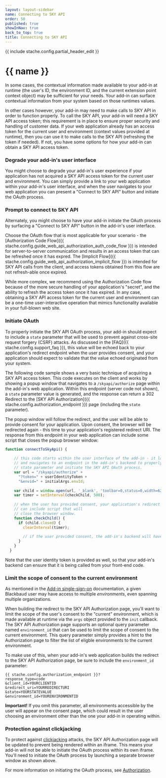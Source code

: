 ```yaml
---
layout: layout-sidebar
name: Connecting to SKY API
order: 50
published: true
showInNav: true
back_to_top: true
title: Connecting to SKY API
---
```

{{ include stache.config.partial_header_edit }}

# {{ name }}

In some cases, the contextual information made available to your add-in at runtime (the user's ID, the environment ID, and the current extension point context object) may be sufficient for your needs. Your add-in can surface contextual information from your system based on those runtimes values.

In other cases however, your add-in may need to make calls to SKY API in order to function properly.  To call the SKY API, your add-in will need a SKY API access token; this requirement is in place to ensure proper security and handling of customer data.  If your web application already has an access token for the current user and environment (context values provided at runtime), then you can use it to make calls to the SKY API (refreshing the token if needed).  If not, you have some options for how your add-in can obtain a SKY API access token.  

### Degrade your add-in's user interface

You might choose to degrade your add-in's user experience if your application has not acquired a SKY API access token for the current user and environment.  You can simply provide a link to your web application within your add-in's user interface, and when the user navigates to your web application you can present a "Connect to SKY API" button and initiate the OAuth process.

### Prompt to connect to SKY API

Alternately, you might choose to have your add-in initiate the OAuth process by surfacing a "Connect to SKY API" button in the add-in's user interface.  

Choose the OAuth flow that is most applicable for your scenario - the [Authorization Code Flow]({{ stache.config.guide_web_api_authorization_auth_code_flow }}) is intended for server-to-server communication and results in an access token that can be refreshed once it has expred.  The [Implicit Flow]({{ stache.config.guide_web_api_authorization_implicit_flow }}) is intended for SKY API calls from the client, and access tokens obtained from this flow are not refresh-able once expired.

While more complex, we recommend using the Authorization Code flow because of the more secure handling of your application's "secret", and the ability to refresh the access token once it has expired.  In any case, obtaining a SKY API access token for the current user and environment can be a one-time user-interactive operation that mimics functionality available in your full-blown web site.

### Initiate OAuth

To properly initiate the SKY API OAuth process, your add-in should expect to include a `state` parameter that will be used to prevent against cross-site request forgery (CSRF) attacks.  As discussed in the [FAQ]({{ stache.config.support_faq }}), this value will be echoed back to your application's redirect endpoint when the user provides consent, and your application should expect to validate that the value echoed originated from your system.

The following code sample shows a very basic technique of acquiring a SKY API access token. This code executes on the client and works by showing a popup window that navigates to a `/skyapi/authorize` page within the add-in's web application.  Within this endpoint (server code not shown), a `state` parameter value is generated, and the response can return a 302 Redirect to the [SKY API Authorization]({{ stache.config.authorization_endpoint }}) page (including the `state` parameter). 

The popup window will follow the redirect, and the user will be able to provide consent for your application.  Upon consent, the browser will be redirected again - this time to your application's registered redirect URI. The response from this endpoint in your web application can include some script that closes the popup browser window:

```js
function connectToSkyApi() {
 
    // this code starts within the user interface of the add-in - it launches a popup 
    // and navigates to an endpoint in the add-in's backend to properly establish a 
    // state parameter and initiate the SKY API OAuth process.  
    var url = "/skyapi/authorize" +
      "?token=" + userIdentityToken +
      "&envid=" + initialArgs.envId;
 
    var child = window.open(url, '_blank', 'toolbar=0,status=0,width=625,height=500');
    var timer = setInterval(checkChild, 500);
 
    // when the user has provided consent, your application's redirect URI endpoint
    // can include script that will
    // close the browser window.
    function checkChild() {
      if (child.closed) {
        clearInterval(timer);
 
        // if the user provided consent, the add-in's backend will have an access token for the user
      }
    }
  }
```

Note that the user identity token is provided as well, so that your add-in's backend can ensure that it is being called from your front-end code.

### Limit the scope of consent to the current environment

As mentioned in the <a href="/docs/addins/concepts/addin-sso#correlating-blackbaud-users-with-external-systems">Add-in single-sign-on</a> documentation, a given Blackbaud user may have access to multiple _environments_, even spanning multiple organizations.

When building the redirect to the SKY API Authorization page, you'll want to limit the scope of the user's consent to the "current" environment, which is made available at runtime via the `args` object provided to the `init` callback.  The SKY API Authorization page supports an optional query parameter named `environment_id` that can be used to limit the scope of consent to the current environment.  This query parameter simply provides a hint to the Authorization page to filter the list of eligble environments to the current environment.

To make use of this, when your add-in's web application builds the redirect to the SKY API Authorization page, be sure to include the `environment_id` parameter:

<pre><code class="language-http">{{ stache.config.authorization_endpoint }}?
response_type=code
&client_id=YOURCLIENTID
&redirect_uri=YOURREDIRECTURI
&state=YOURSTATEVALUE
&environment_id=YOURENVIRONMENTID</code></pre>

<bb-alert bb-alert-type="warning">
<strong>Important!</strong> If you omit this parameter, all environments accessible by the user will appear on the consent page, which could result in the user choosing an environment other than the one your add-in in operating within.</bb-alert>

### Protection against clickjacking

To protect against <a href="https://www.owasp.org/index.php/Clickjacking">clickjacking</a> attacks, the SKY API Authorization page will be updated to prevent being rendered within an iframe.  This means your add-in will not be able to initiate the OAuth process within its own iframe.  You'll need to initiate the OAuth process by launching a separate browser window as shown above.

For more information on initiating the OAuth process, see [Authorization](/docs/authorization).